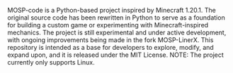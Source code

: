 MOSP-code is a Python-based project inspired by Minecraft 1.20.1. The original source code has been rewritten in Python to serve as a foundation for building a custom game or experimenting with Minecraft-inspired mechanics.
The project is still experimental and under active development, with ongoing improvements being made in the fork MOSP-LinerX. This repository is 
intended as a base for developers to explore, modify, and expand upon, and it is released under the MIT License.
NOTE: The project currently only supports Linux.
